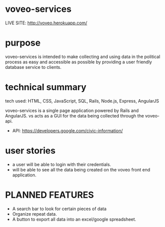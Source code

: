 # voveo-services


LIVE SITE: http://voveo.herokuapp.com/

# purpose

voveo-services is intended to make collecting and using data in the political process as easy and accessible as possible by providing a user friendly database service to clients.

# technical summary

tech used: HTML, CSS, JavaScript, SQL, Rails, Node.js, Express, AngularJS

voveo-services is a single page application powered by Rails and AngularJS. vs acts as a GUI for the data being collected through the voveo-api.

- API: https://developers.google.com/civic-information/


# user stories

- a user will be able to login with their credentials.
- will be able to see all the data being created on the voveo front end application.

# PLANNED FEATURES

- A search bar to look for certain pieces of data
- Organize repeat data.
- A button to export all data into an excel/google spreadsheet.
